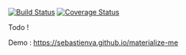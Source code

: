 [![Build Status](https://travis-ci.org/sebastienva/materialize-me.svg?branch=master)](https://travis-ci.org/sebastienva/materialize-me)
[![Coverage Status](https://coveralls.io/repos/github/sebastienva/materialize-me/badge.svg?branch=master)](https://coveralls.io/github/sebastienva/materialize-me?branch=master)

Todo !

Demo : https://sebastienva.github.io/materialize-me
